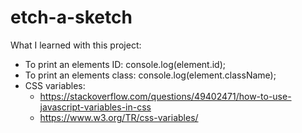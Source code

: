 # etch-a-sketch

What I learned with this project:

- To print an elements ID: console.log(element.id);
- To print an elements class: console.log(element.className);
- CSS variables:
    - https://stackoverflow.com/questions/49402471/how-to-use-javascript-variables-in-css
    - https://www.w3.org/TR/css-variables/
